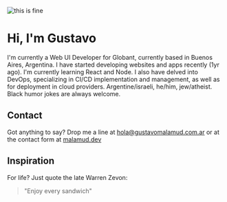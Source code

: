 ![this is fine](https://res.cloudinary.com/gusma/image/upload/v1594480067/this-is-fine-4_dye9jt.gif)

# Hi, I'm Gustavo #

I'm currently a Web UI Developer for Globant, currently based in Buenos Aires, Argentina. I have started developing websites and apps recently (1yr ago). I'm currently learning React and Node. I also have delved into DevOps, specializing in CI/CD implementation and management, as well as for deployment in cloud providers. Argentine/israeli, he/him, jew/atheist. Black humor jokes are always welcome.

## Contact ##

Got anything to say? Drop me a line at [hola@gustavomalamud.com.ar](mailto:hola@gustavomalamud.com.ar) or at the contact form at [malamud.dev](https://malamud.dev)

## Inspiration ##

For life? Just quote the late Warren Zevon:

> "Enjoy every sandwich"
